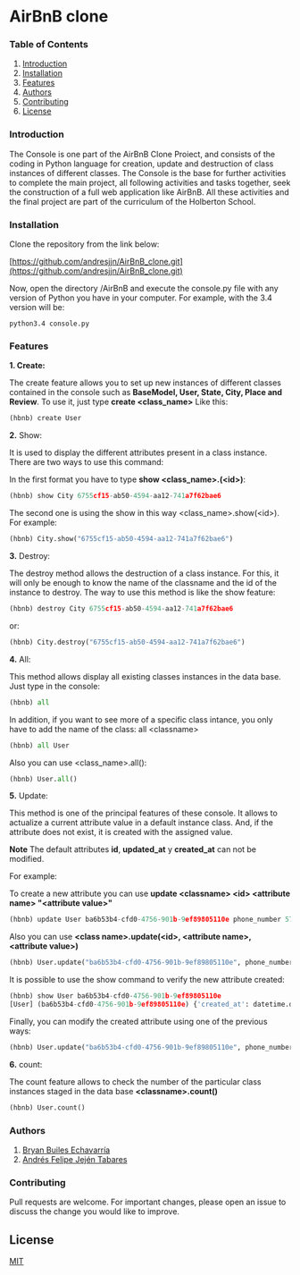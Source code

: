 # AirBnB clone

### Table of Contents
1. [Introduction](#introduction)
1. [Installation](#installation)
1. [Features](#features)
1. [Authors](#authors)
1. [Contributing](#contributing)
1. [License](#license)

### Introduction

The Console is one part of the AirBnB Clone Proiect, and consists of the coding in Python language for creation, update and destruction of class instances of different classes. The Console is the base for further activities to complete the main project, all following activities and tasks together, seek the construction of a full web application like AirBnB. All these activities and the final project are part of the curriculum of the Holberton School.

### Installation

Clone the repository from the link below: 

[https://github.com/andresjjn/AirBnB_clone.git](https://github.com/andresjjn/AirBnB_clone.git)

Now, open the directory /AirBnB and execute the console.py file with any version of Python you have in your computer. For example, with the 3.4 version will be: 

```shell
python3.4 console.py
```

### Features

**1. Create:**

The create feature allows you to set up new instances of different classes contained in the console such as **BaseModel, User, State, City, Place and Review**. To use it, just type **create \<class_name\>** Like this:

```python
(hbnb) create User
```

**2.** Show:

It is used to display the different attributes present in a class instance. There are two ways to use this command: 

In the first format you have to type **show \<class_name\>.(\<id\>)**:

```python
(hbnb) show City 6755cf15-ab50-4594-aa12-741a7f62bae6
```
The second one is using the show in this way \<class_name\>.show(\<id\>). For example:

```python
(hbnb) City.show("6755cf15-ab50-4594-aa12-741a7f62bae6")
```
**3.** Destroy:

The destroy method allows the destruction of a class instance. For this, it will only be enough to know the name of the classname and the id of the instance to destroy. 
The way to use this method is like the show feature:

```python
(hbnb) destroy City 6755cf15-ab50-4594-aa12-741a7f62bae6
```
or:

```python
(hbnb) City.destroy("6755cf15-ab50-4594-aa12-741a7f62bae6")
```

**4.** All:

This method allows display all existing classes instances in the data base. Just type in the console:

```python
(hbnb) all
```
In addition, if you want to see more of a specific class intance, you only have to add the name of the class:  all \<classname\>

```python
(hbnb) all User
```
Also you can use \<class_name>.all():

```python
(hbnb) User.all()
```

**5.** Update:

This method is one of the principal features of these console. It allows to actualize a current attribute value in a default instance class. And, if the attribute does not exist, it is created with the assigned value.

**Note** The default attributes **id**, **updated_at** y **created_at** can not be modified.

For example:

To create a new attribute you can use **update \<classname\> \<id\> \<attribute name\> "\<attribute value\>"**

```python
(hbnb) update User ba6b53b4-cfd0-4756-901b-9ef89805110e phone_number 5731225896
```
Also you can use **\<class name\>.update(\<id\>, \<attribute name\>, \<attribute value\>)**

```python
(hbnb) User.update("ba6b53b4-cfd0-4756-901b-9ef89805110e", phone_number, 5731225896)
```

It is possible to use the show command to verify the new attribute created:

```python
(hbnb) show User ba6b53b4-cfd0-4756-901b-9ef89805110e
[User] (ba6b53b4-cfd0-4756-901b-9ef89805110e) {'created_at': datetime.datetime(2020, 6, 30, 21, 45, 23, 306568), phone_number': 5731225896, 'updated_at': datetime.datetime(2020, 6, 30, 21, 45, 23, 306595), 'id': 'ba6b53b4-cfd0-4756-901b-9ef89805110e'}
```
Finally, you can modify the created attribute using one of the previous ways:

```python
(hbnb) User.update("ba6b53b4-cfd0-4756-901b-9ef89805110e", phone_number, 573115896)
```
**6.** count:

The count feature allows to check the number of the particular class instances staged in the data base **\<classname\>.count()**

```python
(hbnb) User.count()
```

### Authors
1. [Bryan Builes Echavarría](https://github.com/bryanbuiles)
1. [Andrés Felipe Jején Tabares](https://github.com/andresjjn)

### Contributing
Pull requests are welcome. For important changes, please open an issue to discuss the change you would like to improve.

## License
[MIT](https://choosealicense.com/licenses/mit/)
